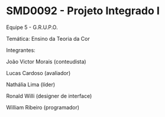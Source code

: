# SMD0092 - Projeto Integrado I

Equipe 5 - G.R.U.P.O.

Temática: Ensino da Teoria da Cor

Integrantes:

João Victor Morais (conteudista)

Lucas Cardoso (avaliador)

Nathália Lima (líder)

Ronald Willi (designer de interface)

William Ribeiro (programador)

